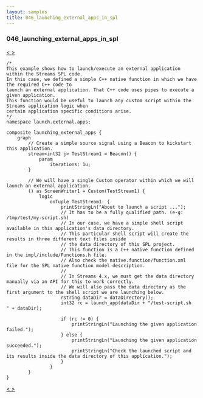 ```yaml
---
layout: samples
title: 046_launching_external_apps_in_spl
---
```


### 046_launching_external_apps_in_spl

<div class="sampleNav"><a class="button" href="/sx43/samples/spl-for-beginner/045_file_source_using_spl_custom_operator_my_file_source_file_source_using_spl_custom_operator_spl/"> < </a><a class="button" href="/sx43/samples/spl-for-beginner/047_streams_host_tags_at_work_host_tags_streams_host_tags_at_work_spl/"> > </a>
</div>

~~~~~~
/*
This example shows how to launch/execute an external application within the Streams SPL code.
In this case, we defined a simple C++ native function in which we have the required C++ code to
launch an external application. That C++ code uses pipes to execute a given application.
This function would be useful to launch any custom script within the Streams application logic when
certain application specific conditions arise.
*/
namespace launch.external.apps;

composite launching_external_apps {
	graph
		// Create a simple source signal using a Beacon to kickstart this application.
		stream<int32 j> TestStream1 = Beacon() {
			param
				iterations: 1u;
		}

		// We will have a single Custom operator within which we will launch an external application.		
		() as ScreenWriter1 = Custom(TestStream1) {
			logic
				onTuple TestStream1: {
					printStringLn("About to launch a script ...");
					// It has to be a fully qualified path. (e-g: /tmp/test/my-script.sh)
					// In our case, we have a simple shell script available in this application's data directory.
					// This particular shell script will create the results in three different text files inside
					// the data directory of this SPL project.
					// This function is a C++ native function defined in the impl/include/Functions.h file.
					// Also check the native.function/function.xml file for the SPL native function model description.
					//
					// In Streams 4.x, we must get the data directory manually via an API for this to work correctly.
					// We will also pass the data directory as the first argument to the shell script we are launching below.
					rstring dataDir = dataDirectory();
					int32 rc = launch_app(dataDir + "/test-script.sh   " + dataDir);
					
					if (rc != 0) {
						printStringLn("Launching the given application failed.");
					} else {
						printStringLn("Launching the given application succeeded.");
						printStringLn("Check the launched script and its results inside the data directory of this application.");
					}
				}
		}
}

~~~~~~

<div class="sampleNav"><a class="button" href="/sx43/samples/spl-for-beginner/045_file_source_using_spl_custom_operator_my_file_source_file_source_using_spl_custom_operator_spl/"> < </a><a class="button" href="/sx43/samples/spl-for-beginner/047_streams_host_tags_at_work_host_tags_streams_host_tags_at_work_spl/"> > </a>
</div>

